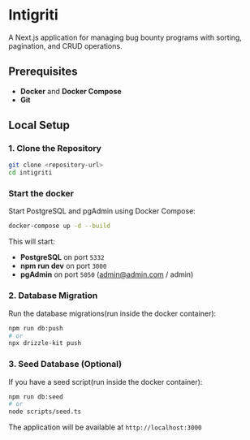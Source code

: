 # Intigriti

A Next.js application for managing bug bounty programs with sorting, pagination, and CRUD operations.

## Prerequisites

- **Docker** and **Docker Compose**
- **Git**

## Local Setup

### 1. Clone the Repository

```bash
git clone <repository-url>
cd intigriti
```

### Start the docker

Start PostgreSQL and pgAdmin using Docker Compose:

```bash
docker-compose up -d --build
```

This will start:

- **PostgreSQL** on port `5332`
- **npm run dev** on port `3000`
- **pgAdmin** on port `5050` (admin@admin.com / admin)


### 2. Database Migration

Run the database migrations(run inside the docker container):

```bash
npm run db:push
# or
npx drizzle-kit push
```

### 3. Seed Database (Optional)

If you have a seed script(run inside the docker container):

```bash
npm run db:seed
# or
node scripts/seed.ts
```


The application will be available at `http://localhost:3000`
